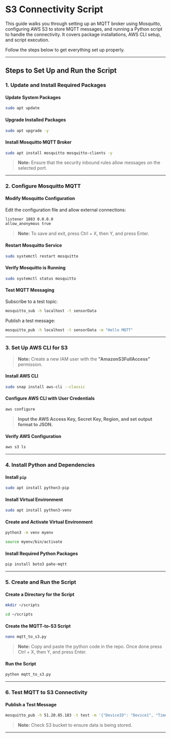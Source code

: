 # S3 Connectivity Script

This guide walks you through setting up an MQTT broker using Mosquitto, configuring AWS S3 to store MQTT messages, and running a Python script to handle the connectivity. It covers package installations, AWS CLI setup, and script execution.

Follow the steps below to get everything set up properly.

---

## Steps to Set Up and Run the Script

### 1. Update and Install Required Packages

#### Update System Packages

```bash
sudo apt update
```

#### Upgrade Installed Packages

```bash
sudo apt upgrade -y
```

#### Install Mosquitto MQTT Broker

```bash
sudo apt install mosquitto mosquitto-clients -y
```

> **Note:** Ensure that the security inbound rules allow messages on the selected port.

---

### 2. Configure Mosquitto MQTT

#### Modify Mosquitto Configuration

Edit the configuration file and allow external connections:

```bash
listener 1883 0.0.0.0
allow_anonymous true
```
> **Note:** To save and exit, press Ctrl + X, then Y, and press Enter.

#### Restart Mosquitto Service

```bash
sudo systemctl restart mosquitto
```

#### Verify Mosquitto is Running

```bash
sudo systemctl status mosquitto
```

#### Test MQTT Messaging

Subscribe to a test topic:

```bash
mosquitto_sub -h localhost -t sensorData
```

Publish a test message:

```bash
mosquitto_pub -h localhost -t sensorData -m "Hello MQTT"
```

---

### 3. Set Up AWS CLI for S3

> **Note:** Create a new IAM user with the **"AmazonS3FullAccess"** permission.

#### Install AWS CLI

```bash
sudo snap install aws-cli --classic
```

#### Configure AWS CLI with User Credentials

```bash
aws configure
```

> **Input the AWS Access Key, Secret Key, Region, and set output format to JSON.**

#### Verify AWS Configuration

```bash
aws s3 ls
```

---

### 4. Install Python and Dependencies

#### Install `pip`

```bash
sudo apt install python3-pip
```

#### Install Virtual Environment

```bash
sudo apt install python3-venv
```

#### Create and Activate Virtual Environment

```bash
python3 -m venv myenv
```
```bash
source myenv/bin/activate
```

#### Install Required Python Packages

```bash
pip install boto3 paho-mqtt
```

---

### 5. Create and Run the Script

#### Create a Directory for the Script

```bash
mkdir ~/scripts
```
```bash
cd ~/scripts
```

#### Create the MQTT-to-S3 Script

```bash
nano mqtt_to_s3.py
```
> **Note:** Copy and paste the python code in the repo. Once done press Ctrl + X, then Y, and press Enter.

#### Run the Script

```bash
python mqtt_to_s3.py
```

---

### 6. Test MQTT to S3 Connectivity

#### Publish a Test Message

```bash
mosquitto_pub -h 51.20.85.183 -t test -m '{"DeviceID": "Device1", "Timestamp": "2025-02-06T12:00:00Z", "Data": "SampleData"}'
```
> **Note:** Check S3 bucket to ensure data is being stored.
---
